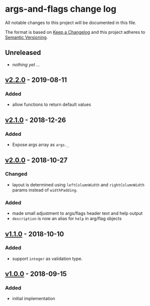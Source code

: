 # args-and-flags change log

All notable changes to this project will be documented in this file.

The format is based on [Keep a Changelog](http://keepachangelog.com/) and this project adheres to [Semantic Versioning](http://semver.org/).

## Unreleased
- _nothing yet ..._

## [v2.2.0] - 2019-08-11

### Added
- allow functions to return default values

## [v2.1.0] - 2018-12-26

### Added
- Expose args array as `args._`

## [v2.0.0] - 2018-10-27

### Changed
- layout is determined using `leftColumnWidth` and `rightColumnWidth` params instead of `widthPadding`.

### Added
- made small adjustment to args/flags header text and help output
- `description` is now an alias for `help` in arg/flag objects

## [v1.1.0] - 2018-10-10

### Added

- support `integer` as validation type.

## [v1.0.0] - 2018-09-15

### Added

- initial implementation

[v2.2.0]: https://github.com/sethvincent/args-and-flags/compare/v2.1.0...v2.2.0
[v2.1.0]: https://github.com/sethvincent/args-and-flags/compare/v2.0.0...v2.1.0
[v2.0.0]: https://github.com/sethvincent/args-and-flags/compare/v1.1.0...v2.0.0
[v1.1.0]: https://github.com/sethvincent/args-and-flags/compare/v1.0.0...v1.1.0
[v1.0.0]: https://github.com/sethvincent/args-and-flags/compare/v1.0.0
